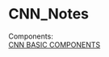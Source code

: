 # CNN_Notes

Components:<BR>
<a href = "https://jovian.ai/paulbindass/convolutional-neural-network-world"> CNN BASIC COMPONENTS</a>
